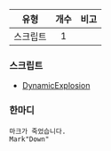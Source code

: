 | 유형 | 개수 | 비고 |
| :--: | :--: | :--: |
| 스크립트 | 1 |  |

### 스크립트
- [DynamicExplosion](http://cafe.naver.com/minecraftpe/2248554)

### 한마디
```
마크가 죽었습니다.
Mark"Down"
```